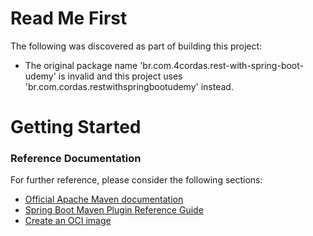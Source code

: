 # Read Me First
The following was discovered as part of building this project:

* The original package name 'br.com.4cordas.rest-with-spring-boot-udemy' is invalid and this project uses 'br.com.cordas.restwithspringbootudemy' instead.

# Getting Started

### Reference Documentation
For further reference, please consider the following sections:

* [Official Apache Maven documentation](https://maven.apache.org/guides/index.html)
* [Spring Boot Maven Plugin Reference Guide](https://docs.spring.io/spring-boot/docs/2.5.6/maven-plugin/reference/html/)
* [Create an OCI image](https://docs.spring.io/spring-boot/docs/2.5.6/maven-plugin/reference/html/#build-image)

